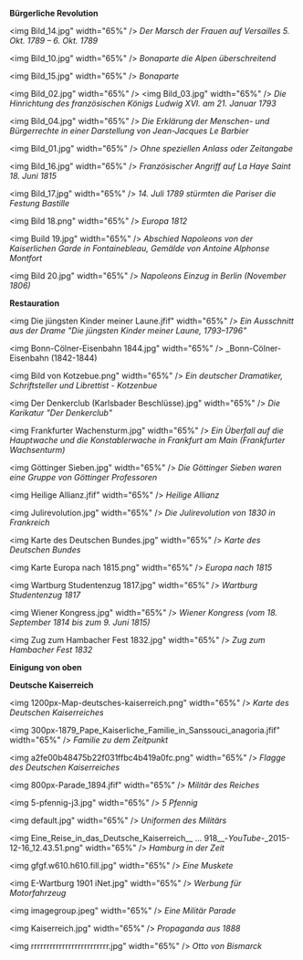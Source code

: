 **Bürgerliche Revolution**

<img Bild_14.jpg" width="65%" />
_Der Marsch der Frauen auf Versailles 5. Okt. 1789 – 6. Okt. 1789_


<img Bild_10.jpg" width="65%" />
_Bonaparte die Alpen überschreitend_


<img Bild_15.jpg" width="65%" />
_Bonaparte_


<img Bild_02.jpg" width="65%" />
<img Bild_03.jpg" width="65%" />
_Die Hinrichtung des französischen Königs Ludwig XVI. am 21. Januar 1793_


<img Bild_04.jpg" width="65%" />
_Die Erklärung der Menschen- und Bürgerrechte in einer Darstellung von Jean-Jacques Le Barbier_


<img Bild_01.jpg" width="65%" />
_Ohne speziellen Anlass oder Zeitangabe_


<img Bild_16.jpg" width="65%" />
_Französischer Angriff auf La Haye Saint 18. Juni 1815_


<img Bild_17.jpg" width="65%" />
_14. Juli 1789 stürmten die Pariser die Festung Bastille_


<img Bild 18.png" width="65%" />
_Europa 1812_


<img Build 19.jpg" width="65%" />
_Abschied Napoleons von der Kaiserlichen Garde in Fontainebleau, Gemälde von Antoine Alphonse Montfort_


<img Bild 20.jpg" width="65%" />
_Napoleons Einzug in Berlin (November 1806)_



**Restauration**

<img Die jüngsten Kinder meiner Laune.jfif" width="65%" />
_Ein Ausschnitt aus der Drame "Die jüngsten Kinder meiner Laune, 1793–1796"_


<img Bonn-Cölner-Eisenbahn 1844.jpg" width="65%" />
_Bonn-Cölner-Eisenbahn (1842-1844)


<img Bild von Kotzebue.png" width="65%" />
_Ein deutscher Dramatiker, Schriftsteller und Librettist - Kotzenbue_


<img Der Denkerclub (Karlsbader Beschlüsse).jpg" width="65%" />
_Die Karikatur "Der Denkerclub"_


<img Frankfurter Wachensturm.jpg" width="65%" />
_Ein Überfall auf die Hauptwache und die Konstablerwache in Frankfurt am Main (Frankfurter Wachsenturm)_


<img Göttinger Sieben.jpg" width="65%" />
_Die Göttinger Sieben waren eine Gruppe von Göttinger Professoren_


<img Heilige Allianz.jfif" width="65%" />
_Heilige Allianz_


<img Julirevolution.jpg" width="65%" />
_Die Julirevolution von 1830 in Frankreich_


<img Karte des Deutschen Bundes.jpg" width="65%" />
_Karte des Deutschen Bundes_


<img Karte Europa nach 1815.png" width="65%" />
_Europa nach 1815_


<img Wartburg Studentenzug 1817.jpg" width="65%" />
_Wartburg Studentenzug 1817_


<img Wiener Kongress.jpg" width="65%" />
_Wiener Kongress (vom 18. September 1814 bis zum 9. Juni 1815)_


<img Zug zum Hambacher Fest 1832.jpg" width="65%" />
_Zug zum Hambacher Fest 1832_



**Einigung von oben**





**Deutsche Kaiserreich**


<img 1200px-Map-deutsches-kaiserreich.png" width="65%" />
_Karte des Deutschen Kaiserreiches_


<img 300px-1879_Pape_Kaiserliche_Familie_in_Sanssouci_anagoria.jfif" width="65%" />
_Familie zu dem Zeitpunkt_


<img a2fe00b48475b22f031ffbc4b419a0fc.png" width="65%" />
_Flagge des Deutschen Kaiserreiches_


<img 800px-Parade_1894.jfif" width="65%" />
_Militär des Reiches_


<img 5-pfennig-j3.jpg" width="65%" />
_5 Pfennig_


<img default.jpg" width="65%" />
_Uniformen des Militärs_


<img Eine_Reise_in_das_Deutsche_Kaiserreich__ ... 918__-_YouTube_-_2015-12-16_12.43.51.png" width="65%" />
_Hamburg in der Zeit_


<img gfgf.w610.h610.fill.jpg" width="65%" />
_Eine Muskete_


<img E-Wartburg 1901 iNet.jpg" width="65%" />
_Werbung für Motorfahrzeug_


<img imagegroup.jpeg" width="65%" />
_Eine Militär Parade_


<img Kaiserreich.jpg" width="65%" />
_Propaganda aus 1888_


<img rrrrrrrrrrrrrrrrrrrrrrrrr.jpg" width="65%" />
_Otto von Bismarck_

